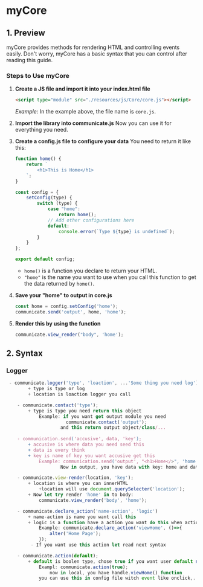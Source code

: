 # myCore

## 1. Preview
myCore provides methods for rendering HTML and controlling events easily. Don't worry, myCore has a basic syntax that you can control after reading this guide.

### Steps to Use myCore

1. **Create a JS file and import it into your index.html file**
    ```html
    <script type="module" src="./resources/js/Core/core.js"></script>
    ```
    *Example:* In the example above, the file name is `core.js`.

2. **Import the library into communicate.js**
    Now you can use it for everything you need.

3. **Create a config.js file to configure your data**
    You need to return it like this:
    ```javascript
    function home() {
        return `
            <h1>This is Home</h1>
        `;
    }

    const config = {
        setConfig(type) {
            switch (type) {
                case "home":
                    return home();
                // Add other configurations here
                default:
                    console.error(`Type ${type} is undefined`);
            }
        }
    };

    export default config;
    ```
    - `home()` is a function you declare to return your HTML.
    - `"home"` is the name you want to use when you call this function to get the data returned by `home()`.

4. **Save your "home" to output in core.js**
    ```javascript
    const home = config.setConfig('home');
    communicate.send('output', home, 'home');
    ```

5. **Render this by using the function**
    ```javascript
    communicate.view_render("body", 'home');
    ```

## 2. Syntax

### Logger
```javascript
 - communicate.logger('type', 'loaction', ...'Some thing you need log');
        + type is type or log
        + location is loaction logger you call

    - communicate.contact('type');
        + type is type you need return this object
            Example: if you want get output module you need 
                      communicate.contact('output');
                    and this return output object/class/...
    
    - communication.send('accusive', data, 'key');
        + accusive is where data you need seed this
        + data is every think
        + key is name of key you want accusive get this
            Example: communication.send('output', "<h1>Home</>", 'home');
                    Now in output, you have data with key: home and data is <h1>Home</>

    - communicate.view-render(location, 'key');
        + location is where you can innerHTML
            +location will use document.querySelecter('location');
        + Now let try render 'home' in to body:
            communicate.view_render('body', 'home');

    - communicate.declare_action('name-action', 'logic')
        + name-action is name you want call this
        + logic is a function have a action you want do this when action called
            Example: communicate.declare_action('viewHome', ()=>{
                alter('Home Page');
            });
         - If you want use this action let read next syntax

    - communicate.action(default);
        + default is boolen type, chose true if you want user default name(handle) to call function you declare or you can set this in avrible and call avrible name
            Exampl: communicate.action(true);
                now in local, you have handle.viewHome() function
            you can use this in config file witch event like onclick,...
